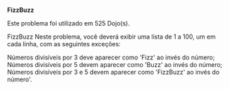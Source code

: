 <b>FizzBuzz</b>

Este problema foi utilizado em 525 Dojo(s).

FizzBuzz
Neste problema, você deverá exibir uma lista de 1 a 100, um em cada linha, com as seguintes exceções:<br />

Números divisíveis por 3 deve aparecer como 'Fizz' ao invés do número;<br />
Números divisíveis por 5 devem aparecer como 'Buzz' ao invés do número;<br />
Números divisíveis por 3 e 5 devem aparecer como 'FizzBuzz' ao invés do número'.

